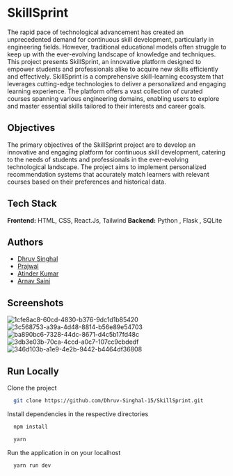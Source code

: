 # SkillSprint

The rapid pace of technological advancement has created an unprecedented demand for continuous skill development, particularly in engineering fields. However, traditional educational models often struggle to keep up with the ever-evolving landscape of knowledge and techniques. This project presents SkillSprint, an innovative platform designed to empower students and professionals alike to acquire new skills efficiently and effectively.
SkillSprint is a comprehensive skill-learning ecosystem that leverages cutting-edge technologies to deliver a personalized and engaging learning experience. The platform offers a vast collection of curated courses spanning various engineering domains, enabling users to explore and master essential skills tailored to their interests and career goals.

## Objectives
The primary objectives of the SkillSprint project are to develop an innovative and engaging platform for continuous skill development, catering to the needs of students and professionals in the ever-evolving technological landscape. The project aims to implement personalized recommendation systems that accurately match learners with relevant courses based on their preferences and historical data.


## Tech Stack

**Frontend:** HTML, CSS, React.Js, Tailwind
**Backend:** Python , Flask , SQLite



## Authors

- [Dhruv Singhal](https://github.com/Dhruv-Singhal-15)
- [Prajwal](https://github.com/prajwal26dec02)
- [Atinder Kumar](https://github.com/atinder11)
- [Arnav Saini](https://github.com/arnav0511)


## Screenshots
![1cfe8ac8-60cd-4830-b376-9dc1d1b85420](https://github.com/Dhruv-Singhal-15/SkillSprint/assets/105713306/916bb0b8-61b5-400f-b6b3-35dbcdc36fe3)
![3c568753-a39a-4d48-8814-b56e89e54703](https://github.com/Dhruv-Singhal-15/SkillSprint/assets/105713306/b98d04c8-468a-44c5-962b-e9ed4f94b7a6)
![ba890bc6-7328-44dc-8671-d4c5b17fd48c](https://github.com/Dhruv-Singhal-15/SkillSprint/assets/105713306/4ba853b4-afa5-40cc-a466-9888564a7456)
![3db3e03b-70ca-4ccd-a0c7-107cc9cbdedf](https://github.com/Dhruv-Singhal-15/SkillSprint/assets/105713306/2045325a-c7c8-47f2-858d-428211f2ebb4)
![346d103b-a1e9-4e2b-9442-b4464df36808](https://github.com/Dhruv-Singhal-15/SkillSprint/assets/105713306/998a56f4-7158-4ea3-9147-ee83ca354ed8)


## Run Locally

Clone the project

```bash
  git clone https://github.com/Dhruv-Singhal-15/SkillSprint.git
```

Install dependencies in the respective directories

```bash
  npm install
```

```bash
  yarn
```


Run the application in  on your localhost

```bash
  yarn run dev
```

###


